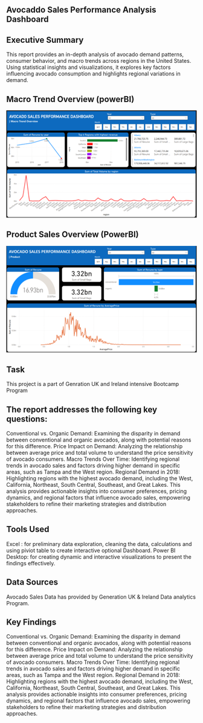## Avocaddo Sales Performance Analysis Dashboard 

## Executive Summary
This report provides an in-depth analysis of avocado demand patterns, consumer behavior, and macro trends across regions in the United States. Using statistical insights and visualizations, it explores key factors influencing avocado consumption and highlights regional variations in demand.

## Macro Trend Overview (powerBI)
![](video/Macro_Trend_Overview1.PNG)

## Product Sales Overview (PowerBI)
![](video/Product_Overview1.PNG)

## Task
This project is a part of Genration UK and Ireland intensive Bootcamp Program 

## The report addresses the following key questions:
Conventional vs. Organic Demand: Examining the disparity in demand between conventional and organic avocados, along with potential reasons for this difference.
Price Impact on Demand: Analyzing the relationship between average price and total volume to understand the price sensitivity of avocado consumers.
Macro Trends Over Time: Identifying regional trends in avocado sales and factors driving higher demand in specific areas, such as Tampa and the West region.
Regional Demand in 2018: Highlighting regions with the highest avocado demand, including the West, California, Northeast, South Central, Southeast, and Great Lakes.
This analysis provides actionable insights into consumer preferences, pricing dynamics, and regional factors that influence avocado sales, empowering stakeholders to refine their marketing strategies and distribution approaches.


## Tools Used
Excel :  for preliminary data exploration, cleaning the data, calculations and using piviot table to create interactive optional Dashboard.
Power BI Desktop: for creating dynamic and interactive visualizations to present the findings effectively.

## Data Sources 
Avocado Sales Data has provided by Generation UK & Ireland Data analytics Program.

## Key Findings
Conventional vs. Organic Demand: Examining the disparity in demand between conventional and organic avocados, along with potential reasons for this difference.
Price Impact on Demand: Analyzing the relationship between average price and total volume to understand the price sensitivity of avocado consumers.
Macro Trends Over Time: Identifying regional trends in avocado sales and factors driving higher demand in specific areas, such as Tampa and the West region.
Regional Demand in 2018: Highlighting regions with the highest avocado demand, including the West, California, Northeast, South Central, Southeast, and Great Lakes.
This analysis provides actionable insights into consumer preferences, pricing dynamics, and regional factors that influence avocado sales, empowering stakeholders to refine their marketing strategies and distribution approaches.


